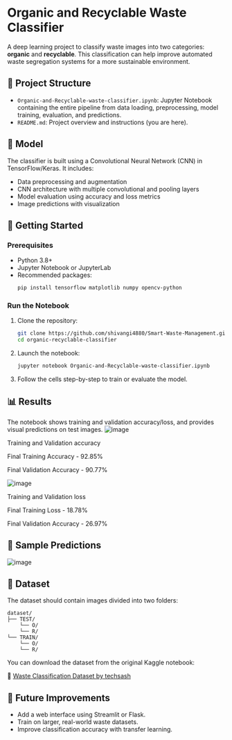 # Organic and Recyclable Waste Classifier

A deep learning project to classify waste images into two categories: **organic** and **recyclable**. This classification can help improve automated waste segregation systems for a more sustainable environment.

## 📁 Project Structure

- `Organic-and-Recyclable-waste-classifier.ipynb`: Jupyter Notebook containing the entire pipeline from data loading, preprocessing, model training, evaluation, and predictions.
- `README.md`: Project overview and instructions (you are here).

## 🧠 Model

The classifier is built using a Convolutional Neural Network (CNN) in TensorFlow/Keras. It includes:

- Data preprocessing and augmentation
- CNN architecture with multiple convolutional and pooling layers
- Model evaluation using accuracy and loss metrics
- Image predictions with visualization

## 🚀 Getting Started

### Prerequisites

- Python 3.8+
- Jupyter Notebook or JupyterLab
- Recommended packages:
  ```bash
  pip install tensorflow matplotlib numpy opencv-python
  ```

### Run the Notebook

1. Clone the repository:
   ```bash
   git clone https://github.com/shivangi4880/Smart-Waste-Management.git
   cd organic-recyclable-classifier
   ```

2. Launch the notebook:
   ```bash
   jupyter notebook Organic-and-Recyclable-waste-classifier.ipynb
   ```

3. Follow the cells step-by-step to train or evaluate the model.

## 📊 Results

The notebook shows training and validation accuracy/loss, and provides visual predictions on test images.
![image](https://github.com/user-attachments/assets/12106df2-ea78-4c34-a868-9c9cfed71361)

Training and Validation accuracy 

Final Training Accuracy - 92.85%

Final Validation Accuracy - 90.77%

![image](https://github.com/user-attachments/assets/69250638-8e58-4d06-9d46-1c618857a77d)

Training and Validation loss

Final Training Loss - 18.78%

Final Validation Accuracy - 26.97%

## 📸 Sample Predictions

![image](https://github.com/user-attachments/assets/7f575ed6-f4a1-4689-a358-9b0096b75d96)


## 📂 Dataset

The dataset should contain images divided into two folders:
```
dataset/
├── TEST/
    └── O/
    └── R/
└── TRAIN/
    └── O/
    └── R/
```

You can download the dataset from the original Kaggle notebook:

🔗 [Waste Classification Dataset by techsash](https://www.kaggle.com/datasets/techsash/waste-classification-data)



## 🔧 Future Improvements

- Add a web interface using Streamlit or Flask.
- Train on larger, real-world waste datasets.
- Improve classification accuracy with transfer learning.
